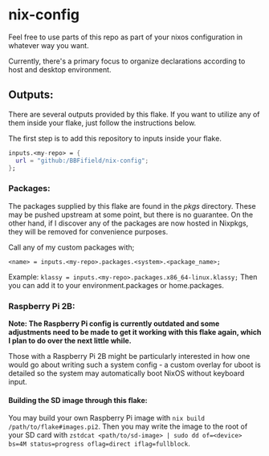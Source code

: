 # nix-config

Feel free to use parts of this repo as part of your nixos configuration in whatever way you want. 

Currently, there's a primary focus to organize declarations according to host and desktop environment.

## Outputs:

There are several outputs provided by this flake. If you want to utilize any of them inside your flake, just follow the instructions below.

The first step is to add this repository to inputs inside your flake. 

```nix 
inputs.<my-repo> = {
  url = "github:/BBFifield/nix-config";
};
```

### Packages:

The packages supplied by this flake are found in the _pkgs_ directory. These may be pushed upstream at some point, but there is no guarantee. On the other hand, if I discover any of the packages are now hosted in Nixpkgs, they will be removed for convenience purposes.

Call any of my custom packages with;

`<name> = inputs.<my-repo>.packages.<system>.<package_name>;`

Example: `klassy = inputs.<my-repo>.packages.x86_64-linux.klassy;` Then you can add it to your environment.packages or home.packages.

### Raspberry Pi 2B:

**Note: The Raspberry Pi config is currently outdated and some adjustments need to be made to get it working with this flake again, which I plan to do over the next little while.**

Those with a Raspberry Pi 2B might be particularly interested in how one would go about writing such a system config - a custom overlay for uboot is detailed so the system may automatically boot NixOS without keyboard input.

#### Building the SD image through this flake:
You may build your own Raspberry Pi image with `nix build /path/to/flake#images.pi2`. Then you may write the image to the root of your
SD card with `zstdcat <path/to/sd-image> | sudo dd of=<device> bs=4M status=progress oflag=direct iflag=fullblock`.
